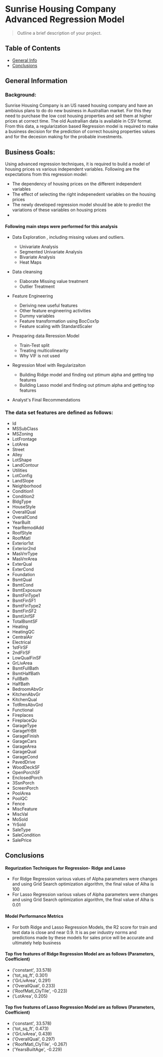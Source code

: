 # Sunrise Housing Company Advanced Regression Model
> Outline a brief description of your project.


## Table of Contents
* [General Info](#general-information)
* [Conclusions](#conclusions)


<!-- You can include any other section that is pertinent to your problem -->

## General Information
### Background: 
Sunrise Housing Company is an US nased housing company and have an ambisius plans to do do new business in Australlian market. For this they need to purchase the low cost housing properties and sell them at higher prices at correct time. The old Australlian data is available in CSV format. From this data, a regularization based Regression model is required to make a business decision for the prediction of correct housing properties values and for the decesion making for the probable investments.

## Business Goals: 

Using advanced regression techniques, it is required to build a model of housing prices vs various independent variables. Following are the expectations from this regression model:
- The dependency of housing prices on the different independent variables
- The effect of selecting the right indepenedent variables on the housing prices
- The newly developed regression model should be able to predict the variations of these variables on housing prices
- 
#### Following main steps were performed for this analysis
- Data Exploration , including missing values and outliers.
    - Univariate Analysis
    -  Segmented Univariate Analysis
    - Bivariate Analysis
    - Heat Maps
- Data cleansing
     - Elaborate Missing value treatment
     - Outlier Treatment
- Feature Engineering
     - Deriving new useful features
     - Other feature engineering activities
     - Dummy variables
     - Feature transformation using BocCox1p
     - Feature scaling with StandardScaler
- Preaparing data Reression Model
     - Train-Test split
     - Treating multicolinearity
     - Why VIF is not used
- Regression Moel with Regularizaiton
     - Building Ridge model and finding out ptimum alpha and getting top features
     - Building Lasso model and finding out ptimum alpha and getting top features

- Analyst's Final Recommendations
### The data set features are defined as follows: 
-	Id
-	MSSubClass
-	MSZoning
-	LotFrontage
-	LotArea
-	Street
-	Alley
-	LotShape
-	LandContour
-	Utilities
-	LotConfig
-	LandSlope
-	Neighborhood
-	Condition1
-	Condition2
-	BldgType
-	HouseStyle
-	OverallQual
-	OverallCond
-	YearBuilt
-	YearRemodAdd
-	RoofStyle
-	RoofMatl
-	Exterior1st
-	Exterior2nd
-	MasVnrType
-	MasVnrArea
-	ExterQual
-	ExterCond
-	Foundation
-	BsmtQual
-	BsmtCond
-	BsmtExposure
-	BsmtFinType1
-	BsmtFinSF1
-	BsmtFinType2
-	BsmtFinSF2
-	BsmtUnfSF
-	TotalBsmtSF
-	Heating
-	HeatingQC
-	CentralAir
-	Electrical
-	1stFlrSF
-	2ndFlrSF
-	LowQualFinSF
-	GrLivArea
-	BsmtFullBath
-	BsmtHalfBath
-	FullBath
-	HalfBath
-	BedroomAbvGr
-	KitchenAbvGr
-	KitchenQual
-	TotRmsAbvGrd
-	Functional
-	Fireplaces
-	FireplaceQu
-	GarageType
-	GarageYrBlt
-	GarageFinish
-	GarageCars
-	GarageArea
-	GarageQual
-	GarageCond
-	PavedDrive
-	WoodDeckSF
-	OpenPorchSF
-	EnclosedPorch
-	3SsnPorch
-	ScreenPorch
-	PoolArea
-	PoolQC
-	Fence
-	MiscFeature
-	MiscVal
-	MoSold
-	YrSold
-	SaleType
-	SaleCondition
-	SalePrice

## Conclusions
#### Regurization Techniques for Regression- Ridge and Lasso
- For Ridge Regression various values of Alpha parameters were changes and using Grid Search optimization algorithm, the final value of Alha is 100
- For Lasso Regression various values of Alpha parameters were changes and using Grid Search optimization algorithm, the final value of Alha is 0.01

#### Model Performance Metrics
- For both Ridge and Lasso Regression Models, the R2 score for train and test data is close and near 0.9. It is as per industry norms and predictions made by these models for sales price will be accurate and ultimately help business

#### Top five features of Ridge Regression Model are as follows (Parameters, Coefficient)
- ('constant', 33.578)
- ('tot_sq_ft', 0.301)
- ('GrLivArea', 0.291)
- ('OverallQual', 0.233)
- ('RoofMatl_ClyTile', -0.223)
- ('LotArea', 0.205)

#### Top five features of Lasso Regression Model are as follows (Parameters, Coefficient)
-  ('constant', 33.578)
-  ('tot_sq_ft', 0.473)
-  ('GrLivArea', 0.439)
-  ('OverallQual', 0.297)
-  ('RoofMatl_ClyTile', -0.267)
-  ('YearsBuiltAge', -0.229)




